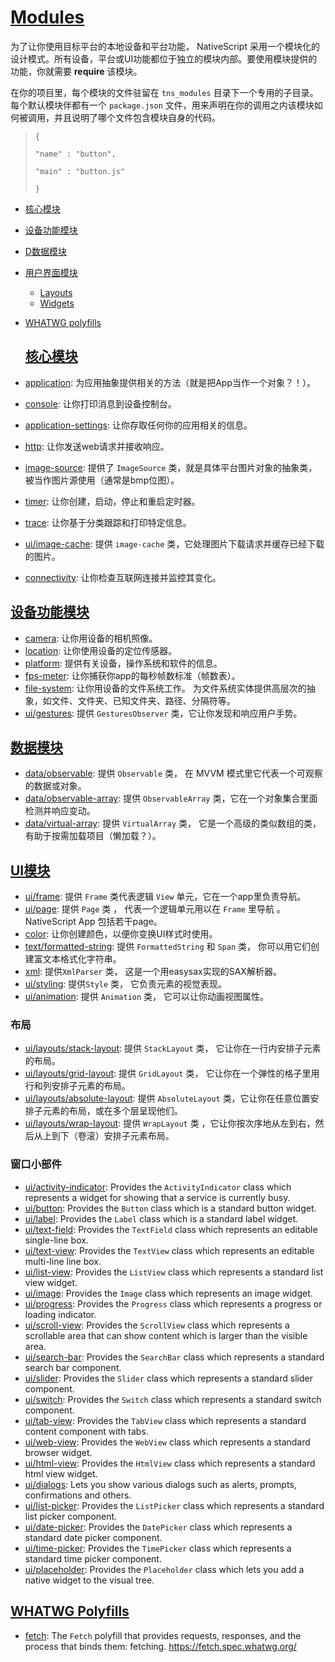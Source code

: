 # [**Modules**](http://docs.nativescript.org/core-concepts/modules#modules)

为了让你使用目标平台的本地设备和平台功能， NativeScript 采用一个模块化的设计模式。所有设备，平台或UI功能都位于独立的模块内部。要使用模块提供的功能，你就需要 **require** 该模块。

在你的项目里，每个模块的文件驻留在 `tns_modules` 目录下一个专用的子目录。每个默认模块伴都有一个 `package.json` 文件，用来声明在你的调用之内该模块如何被调用，并且说明了哪个文件包含模块自身的代码。

> `{`
> 
> `"name" : "button",`
> 
> `"main" : "button.js"`
> 
> `}`

* [核心模块](http://docs.nativescript.org/core-concepts/modules#core-modules)
* [设备功能模块](http://docs.nativescript.org/core-concepts/modules#device-functionality-modules)
* [D数据模块](http://docs.nativescript.org/core-concepts/modules#data-modules)
* [用户界面模块](http://docs.nativescript.org/core-concepts/modules#user-interface-modules)

  * [Layouts](http://docs.nativescript.org/core-concepts/modules#layouts)
  * [Widgets](http://docs.nativescript.org/core-concepts/modules#widgets)

* [WHATWG polyfills](http://docs.nativescript.org/core-concepts/modules#whatwg-polyfills)

  ## **[核心模块](http://docs.nativescript.org/core-concepts/modules#core-modules)**

* [application](http://docs.nativescript.org/cookbook/application): 为应用抽象提供相关的方法（就是把App当作一个对象？！）。

* [console](http://docs.nativescript.org/cookbook/console): 让你打印消息到设备控制台。

* [application-settings](http://docs.nativescript.org/cookbook/application-settings): 让你存取任何你的应用相关的信息。

* [http](http://docs.nativescript.org/cookbook/http): 让你发送web请求并接收响应。

* [image-source](http://docs.nativescript.org/cookbook/image-source): 提供了 `ImageSource` 类，就是具体平台图片对象的抽象类，被当作图片源使用（通常是bmp位图）。
* [timer](http://docs.nativescript.org/cookbook/timer): 让你创建，启动，停止和重启定时器。
* [trace](http://docs.nativescript.org/cookbook/trace): 让你基于分类跟踪和打印特定信息。
* [ui\/image-cache](http://docs.nativescript.org/cookbook/ui/image-cache): 提供 `image-cache`  类，它处理图片下载请求并缓存已经下载的图片。
* [connectivity](http://docs.nativescript.org/cookbook/connectivity): 让你检查互联网连接并监控其变化。

## **[设备功能模块](http://docs.nativescript.org/core-concepts/modules#device-functionality-modules)**

* [camera](http://docs.nativescript.org/cookbook/camera): 让你用设备的相机照像。
* [location](http://docs.nativescript.org/cookbook/location): 让你使用设备的定位传感器。
* [platform](http://docs.nativescript.org/cookbook/platform): 提供有关设备，操作系统和软件的信息。
* [fps-meter](http://docs.nativescript.org/cookbook/fps-meter): 让你捕获你app的每秒帧数标准（帧数表）。
* [file-system](http://docs.nativescript.org/cookbook/file-system): 让你用设备的文件系统工作。 为文件系统实体提供高层次的抽象，如文件、文件夹、已知文件夹、路径、分隔符等。
* [ui\/gestures](http://docs.nativescript.org/cookbook/ui/gestures): 提供 `GesturesObserver` 类，它让你发现和响应用户手势。

## **[数据模块](http://docs.nativescript.org/core-concepts/modules#data-modules)**

* [data\/observable](http://docs.nativescript.org/cookbook/data/observable): 提供 `Observable` 类， 在 MVVM 模式里它代表一个可观察的数据或对象。
* [data\/observable-array](http://docs.nativescript.org/cookbook/data/observable-array): 提供 `ObservableArray` 类，它在一个对象集合里面检测并响应变动。
* [data\/virtual-array](http://docs.nativescript.org/cookbook/data/virtual-array): 提供 `VirtualArray` 类， 它是一个高级的类似数组的类，有助于按需加载项目（懒加载？）。

## **[UI模块](http://docs.nativescript.org/core-concepts/modules#user-interface-modules)**

* [ui\/frame](http://docs.nativescript.org/cookbook/ui/frame): 提供 `Frame` 类代表逻辑 `View` 单元，它在一个app里负责导航。
* [ui\/page](http://docs.nativescript.org/cookbook/ui/page): 提供 `Page` 类 ， 代表一个逻辑单元用以在 `Frame` 里导航 。NativeScript App 包括若干page。
* [color](http://docs.nativescript.org/cookbook/color): 让你创建颜色，以便你变换UI样式时使用。
* [text\/formatted-string](http://docs.nativescript.org/cookbook/formatted-string): 提供 `FormattedString` 和 `Span` 类， 你可以用它们创建富文本格式化字符串。
* [xml](http://docs.nativescript.org/cookbook/xml-parser): 提供`XmlParser` 类， 这是一个用easysax实现的SAX解析器。
* [ui\/styling](http://docs.nativescript.org/cookbook/ui/styling): 提供`Style` 类， 它负责元素的视觉表现。
* [ui\/animation](http://docs.nativescript.org/cookbook/ui/animation): 提供 `Animation` 类， 它可以让你动画视图属性。

### 布局

* [ui\/layouts\/stack-layout](http://docs.nativescript.org/cookbook/ui/layouts/stack-layout): 提供 `StackLayout` 类， 它让你在一行内安排子元素的布局。
* [ui\/layouts\/grid-layout](http://docs.nativescript.org/cookbook/ui/layouts/grid-layout): 提供 `GridLayout` 类， 它让你在一个弹性的格子里用行和列安排子元素的布局。
* [ui\/layouts\/absolute-layout](http://docs.nativescript.org/cookbook/ui/layouts/absolute-layout): 提供 `AbsoluteLayout` 类，它让你在任意位置安排子元素的布局，或在多个层呈现他们。
* [ui\/layouts\/wrap-layout](http://docs.nativescript.org/cookbook/ui/layouts/wrap-layout): 提供 `WrapLayout` 类 ，它让你按次序地从左到右，然后从上到下（卷滚）安排子元素布局。

### 窗口小部件

* [ui\/activity-indicator](http://docs.nativescript.org/cookbook/ui/activity-indicator): Provides the `ActivityIndicator` class which represents a widget for showing that a service is currently busy.
* [ui\/button](http://docs.nativescript.org/cookbook/ui/button): Provides the `Button` class which is a standard button widget.
* [ui\/label](http://docs.nativescript.org/cookbook/ui/label): Provides the `Label` class which is a standard label widget.
* [ui\/text-field](http://docs.nativescript.org/cookbook/ui/text-field): Provides the `TextField` class which represents an editable single-line box.
* [ui\/text-view](http://docs.nativescript.org/cookbook/ui/text-view): Provides the `TextView` class which represents an editable multi-line line box.
* [ui\/list-view](http://docs.nativescript.org/cookbook/ui/list-view): Provides the `ListView` class which represents a standard list view widget.
* [ui\/image](http://docs.nativescript.org/cookbook/ui/image): Provides the `Image` class which represents an image widget.
* [ui\/progress](http://docs.nativescript.org/cookbook/ui/progress): Provides the `Progress` class which represents a progress or loading indicator.
* [ui\/scroll-view](http://docs.nativescript.org/cookbook/ui/scroll-view): Provides the `ScrollView` class which represents a scrollable area that can show content which is larger than the visible area.
* [ui\/search-bar](http://docs.nativescript.org/cookbook/ui/search-bar): Provides the `SearchBar` class which represents a standard search bar component.
* [ui\/slider](http://docs.nativescript.org/cookbook/ui/slider): Provides the `Slider` class which represents a standard slider component.
* [ui\/switch](http://docs.nativescript.org/cookbook/ui/switch): Provides the `Switch` class which represents a standard switch component.
* [ui\/tab-view](http://docs.nativescript.org/cookbook/ui/tab-view): Provides the `TabView` class which represents a standard content component with tabs.
* [ui\/web-view](http://docs.nativescript.org/cookbook/ui/web-view): Provides the `WebView` class which represents a standard browser widget.
* [ui\/html-view](http://docs.nativescript.org/cookbook/ui/html-view): Provides the `HtmlView` class which represents a standard html view widget.
* [ui\/dialogs](http://docs.nativescript.org/cookbook/ui/dialogs): Lets you show various dialogs such as alerts, prompts, confirmations and others.
* [ui\/list-picker](http://docs.nativescript.org/cookbook/ui/list-picker): Provides the `ListPicker` class which represents a standard list picker component.
* [ui\/date-picker](http://docs.nativescript.org/cookbook/ui/date-picker): Provides the `DatePicker` class which represents a standard date picker component.
* [ui\/time-picker](http://docs.nativescript.org/cookbook/ui/time-picker): Provides the `TimePicker` class which represents a standard time picker component.
* [ui\/placeholder](http://docs.nativescript.org/ui/placeholder): Provides the `Placeholder` class which lets you add a native widget to the visual tree.

## **[WHATWG Polyfills](http://docs.nativescript.org/core-concepts/modules#whatwg-polyfills)**

* [fetch](http://docs.nativescript.org/cookbook/fetch): The `Fetch` polyfill that provides requests, responses, and the process that binds them: fetching. [https:\/\/fetch.spec.whatwg.org\/](https://fetch.spec.whatwg.org/)

